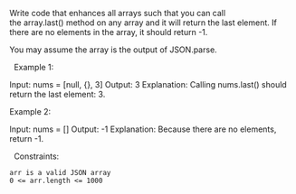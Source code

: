 Write code that enhances all arrays such that you can call the array.last() method on any array and it will return the last element. If there are no elements in the array, it should return -1.

You may assume the array is the output of JSON.parse.

 
Example 1:

Input: nums = [null, {}, 3]
Output: 3
Explanation: Calling nums.last() should return the last element: 3.


Example 2:

Input: nums = []
Output: -1
Explanation: Because there are no elements, return -1.


 
Constraints:


	arr is a valid JSON array
	0 <= arr.length <= 1000

